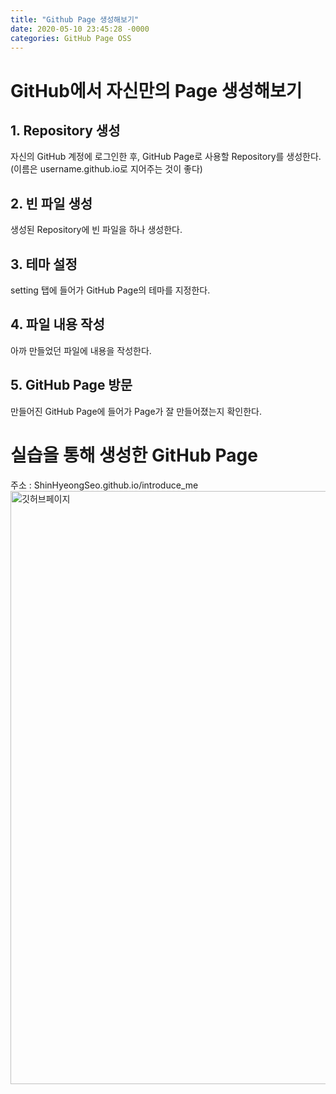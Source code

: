 ```yaml
---
title: "Github Page 생성해보기"
date: 2020-05-10 23:45:28 -0000
categories: GitHub Page OSS
---
```





# GitHub에서 자신만의 Page 생성해보기 #
     
     
## 1. Repository 생성
자신의 GitHub 계정에 로그인한 후, GitHub Page로 사용할 Repository를 생성한다.     
(이름은 username.github.io로 지어주는 것이 좋다)     

## 2. 빈 파일 생성
생성된 Repository에 빈 파일을 하나 생성한다.     

## 3. 테마 설정
setting 탭에 들어가 GitHub Page의 테마를 지정한다.     
     
## 4. 파일 내용 작성
아까 만들었던 파일에 내용을 작성한다.     
     
## 5. GitHub Page 방문
만들어진 GitHub Page에 들어가 Page가 잘 만들어졌는지 확인한다.             
            
             
             
            
# 실습을 통해 생성한 GitHub Page #
     
     
주소 : ShinHyeongSeo.github.io/introduce_me     
<img width="949" alt="깃허브페이지" src="https://user-images.githubusercontent.com/62292136/81502788-0a094080-931b-11ea-8b3f-06df36556575.PNG">     
     
     
     
     
     
     
     
     

